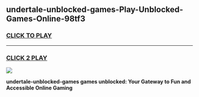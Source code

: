 
## undertale-unblocked-games-Play-Unblocked-Games-Online-98tf3
<h3>
<a href="https://premium76.site?title=undertale-unblocked-games&ref=25A">CLICK TO PLAY</a></h3>
<hr>

<h3>
<a href="https://premium76.site?title=undertale-unblocked-games&ref=25A">CLICK 2 PLAY</a>
  
</h3>

<a href="https://premium76.site?title=undertale-unblocked-games&ref=25A"><img src="https://clearcache.store/games.png"></a>


**undertale-unblocked-games games unblocked: Your Gateway to Fun and Accessible Online Gaming**
